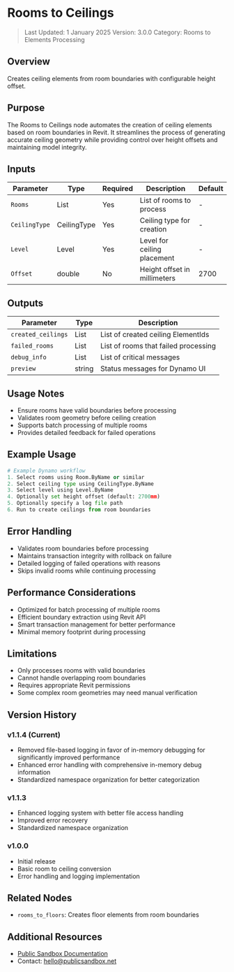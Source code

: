 # Rooms to Ceilings
> Last Updated: 1 January 2025
> Version: 3.0.0
> Category: Rooms to Elements Processing

## Overview
Creates ceiling elements from room boundaries with configurable height offset.

## Purpose
The Rooms to Ceilings node automates the creation of ceiling elements based on room boundaries in Revit. It streamlines the process of generating accurate ceiling geometry while providing control over height offsets and maintaining model integrity.

## Inputs
| Parameter | Type | Required | Description | Default |
|-----------|------|----------|-------------|---------|
| `Rooms` | List<Room> | Yes | List of rooms to process | - |
| `CeilingType` | CeilingType | Yes | Ceiling type for creation | - |
| `Level` | Level | Yes | Level for ceiling placement | - |
| `Offset` | double | No | Height offset in millimeters | 2700 |

## Outputs
| Parameter | Type | Description |
|-----------|------|-------------|
| `created_ceilings` | List<ElementId> | List of created ceiling ElementIds |
| `failed_rooms` | List<Room> | List of rooms that failed processing |
| `debug_info` | List<string> | List of critical messages |
| `preview` | string | Status messages for Dynamo UI |

## Usage Notes
- Ensure rooms have valid boundaries before processing
- Validates room geometry before ceiling creation
- Supports batch processing of multiple rooms
- Provides detailed feedback for failed operations

## Example Usage
```python
# Example Dynamo workflow
1. Select rooms using Room.ByName or similar
2. Select ceiling type using CeilingType.ByName
3. Select level using Level.ByName
4. Optionally set height offset (default: 2700mm)
5. Optionally specify a log file path
6. Run to create ceilings from room boundaries
```

## Error Handling
- Validates room boundaries before processing
- Maintains transaction integrity with rollback on failure
- Detailed logging of failed operations with reasons
- Skips invalid rooms while continuing processing

## Performance Considerations
- Optimized for batch processing of multiple rooms
- Efficient boundary extraction using Revit API
- Smart transaction management for better performance
- Minimal memory footprint during processing

## Limitations
- Only processes rooms with valid boundaries
- Cannot handle overlapping room boundaries
- Requires appropriate Revit permissions
- Some complex room geometries may need manual verification

## Version History
### v1.1.4 (Current)
- Removed file-based logging in favor of in-memory debugging for significantly improved performance
- Enhanced error handling with comprehensive in-memory debug information
- Standardized namespace organization for better categorization

### v1.1.3
- Enhanced logging system with better file access handling
- Improved error recovery
- Standardized namespace organization

### v1.0.0
- Initial release
- Basic room to ceiling conversion
- Error handling and logging implementation

## Related Nodes
- `rooms_to_floors`: Creates floor elements from room boundaries

## Additional Resources
- [Public Sandbox Documentation](https://publicsandbox.net)
- Contact: hello@publicsandbox.net 